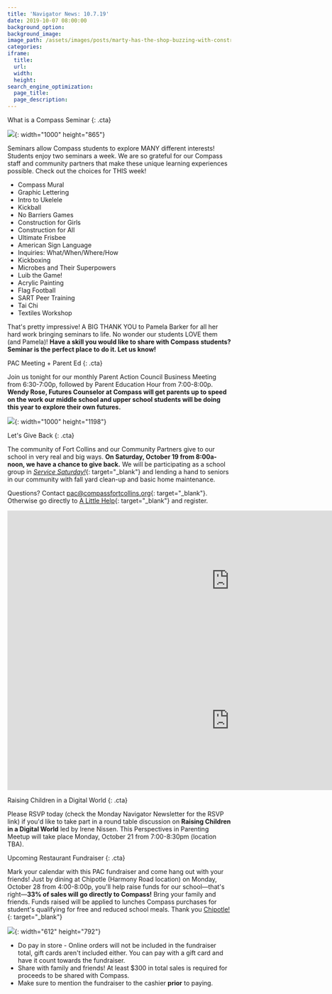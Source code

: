 ```yaml
---
title: 'Navigator News: 10.7.19'
date: 2019-10-07 08:00:00
background_option:
background_image:
image_path: /assets/images/posts/marty-has-the-shop-buzzing-with-constructive-kids.jpg
categories:
iframe:
  title:
  url:
  width:
  height:
search_engine_optimization:
  page_title:
  page_description:
---
```


What is a Compass Seminar
{: .cta}

![](/assets/images/art-seminars-always-fill-up-fast-1.jpg){: width="1000" height="865"}

Seminars allow Compass students to explore MANY different interests\! Students enjoy two seminars a week. We are so grateful for our Compass staff and community partners that make these unique learning experiences possible. Check out the choices for THIS week\!

* Compass Mural
* Graphic Lettering
* Intro to Ukelele
* Kickball
* No Barriers Games
* Construction for Girls
* Construction for All
* Ultimate Frisbee
* American Sign Language
* Inquiries: What/When/Where/How
* Kickboxing
* Microbes and Their Superpowers
* Luib the Game\!
* Acrylic Painting
* Flag Football
* SART Peer Training
* Tai Chi
* Textiles Workshop

That's pretty impressive\! A BIG THANK YOU to Pamela Barker for all her hard work bringing seminars to life. No wonder our students LOVE them (and Pamela)\! **Have a skill you would like to share with Compass students? Seminar is the perfect place to do it. Let us know\!**

PAC Meeting + Parent Ed
{: .cta}

Join us tonight for our monthly Parent Action Council Business Meeting from 6:30-7:00p, followed by Parent Education Hour from 7:00-8:00p. **Wendy Rose, Futures Counselor at Compass will get parents up to speed on the work our middle school and upper school students will be doing this year to explore their own futures.**

![](/assets/images/electronics-work-in-the-communication-venture-1.jpg){: width="1000" height="1198"}

Let's Give Back
{: .cta}

The community of Fort Collins and our Community Partners give to our school in very real and big ways. **On Saturday, October 19 from 8:00a-noon, we have a chance to give back.** We will be participating as a school group in [*Service Saturday\!*](https://www.alittlehelp.org/civicrm/event/info?reset=1&amp;id=1585){: target="_blank"} and lending a hand to seniors in our community with fall yard clean-up and basic home maintenance.

Questions? Contact&nbsp;[pac@compassfortcollins.org](mailto:pac@compassfortcollins.org){: target="_blank"}. Otherwise go directly to [A Little Help](https://www.alittlehelp.org/civicrm/event/register?id=1585&amp;reset=1){: target="_blank"} and register.&nbsp;

<div class="cms-embed" data-cms-embed="PGlmcmFtZSB3aWR0aD0iMTAwMCIgaGVpZ2h0PSIzMTUiIHNyYz0iaHR0cHM6Ly93d3cueW91dHViZS5jb20vZW1iZWQvLXd3QThlRW0ydlUiIGZyYW1lYm9yZGVyPSIwIiBhbGxvdz0iYWNjZWxlcm9tZXRlcjsgYXV0b3BsYXk7IGVuY3J5cHRlZC1tZWRpYTsgZ3lyb3Njb3BlOyBwaWN0dXJlLWluLXBpY3R1cmUiIGFsbG93ZnVsbHNjcmVlbj48L2lmcmFtZT4="><iframe width="1000" height="315" src="https://www.youtube.com/embed/-wwA8eEm2vU" frameborder="0" allow="accelerometer; autoplay; encrypted-media; gyroscope; picture-in-picture" allowfullscreen=""></iframe></div>

<div class="cms-embed" data-cms-embed="PGlmcmFtZSB3aWR0aD0iMTAwMCIgaGVpZ2h0PSIzMTUiIHNyYz0iaHR0cHM6Ly93d3cueW91dHViZS5jb20vZW1iZWQvcDlMRk16UVpmUTgiIGZyYW1lYm9yZGVyPSIwIiBhbGxvdz0iYWNjZWxlcm9tZXRlcjsgYXV0b3BsYXk7IGVuY3J5cHRlZC1tZWRpYTsgZ3lyb3Njb3BlOyBwaWN0dXJlLWluLXBpY3R1cmUiIGFsbG93ZnVsbHNjcmVlbj48L2lmcmFtZT4="><iframe width="1000" height="315" src="https://www.youtube.com/embed/p9LFMzQZfQ8" frameborder="0" allow="accelerometer; autoplay; encrypted-media; gyroscope; picture-in-picture" allowfullscreen=""></iframe></div>

Raising Children in a Digital World
{: .cta}

Please RSVP today (check the Monday Navigator Newsletter for the RSVP link) if you'd like to take part in a round table discussion on **Raising Children in a Digital World**&nbsp;led by Irene Nissen. This Perspectives in Parenting Meetup will take place Monday, October 21 from 7:00-8:30pm (location TBA).&nbsp;

Upcoming Restaurant Fundraiser
{: .cta}

Mark your calendar with this PAC fundraiser and come hang out with your friends\! Just by dining at Chipotle (Harmony Road location) on Monday, October 28 from 4:00-8:00p, you'll help raise funds for our school—that's right—**33% of sales will go directly to Compass\!** Bring your family and friends. Funds raised will be applied to lunches Compass purchases for student's qualifying for free and reduced school meals. Thank you&nbsp;[Chipotle\!](https://compassfortcollins.us14.list-manage.com/track/click?u=f92353bb4e553c0be87c16d55&amp;id=c3d6cdb490&amp;e=d44f2694ec){: target="_blank"}&nbsp;

![](/assets/images/268409-flyer.jpg){: width="612" height="792"}

* Do pay in store - Online orders will not be included in the fundraiser total, gift cards aren't included either. You can pay with a gift card and have it count towards the fundraiser.
* Share with family and friends\! At least $300 in total sales is required for proceeds to be shared with Compass.
* Make sure to mention the fundraiser to the cashier&nbsp;**prior**&nbsp;to paying.